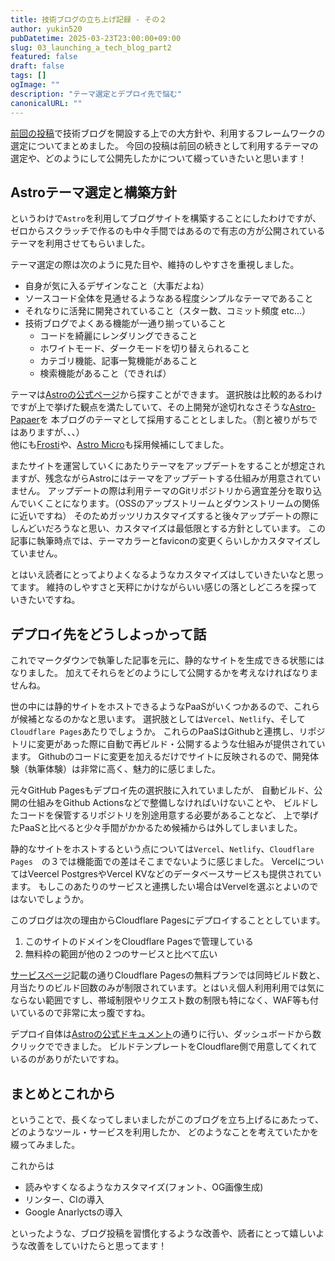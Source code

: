 ```yaml
---
title: 技術ブログの立ち上げ記録 - その２
author: yukin520
pubDatetime: 2025-03-23T23:00:00+09:00
slug: 03_launching_a_tech_blog_part2
featured: false
draft: false
tags: []
ogImage: ""
description: "テーマ選定とデプロイ先で悩む"
canonicalURL: ""
---
```


[前回の投稿](./../02_launching_a_tech_blog_part1/)で技術ブログを開設する上での大方針や、利用するフレームワークの選定についてまとめました。
今回の投稿は前回の続きとして利用するテーマの選定や、どのようにして公開先したかについて綴っていきたいと思います！

## Astroテーマ選定と構築方針

というわけで`Astro`を利用してブログサイトを構築することにしたわけですが、
ゼロからスクラッチで作るのも中々手間ではあるので有志の方が公開されているテーマを利用させてもらいました。

テーマ選定の際は次のように見た目や、維持のしやすさを重視しました。
- 自身が気に入るデザインなこと（大事だよね）
- ソースコード全体を見通せるようなある程度シンプルなテーマであること
- それなりに活発に開発されていること（スター数、コミット頻度 etc…）
- 技術ブログでよくある機能が一通り揃っていること
    - コードを綺麗にレンダリングできること
    - ホワイトモード、ダークモードを切り替えられること
    - カテゴリ機能、記事一覧機能があること
    - 検索機能があること（できれば）

テーマは[Astroの公式ページ](https://astro.build/themes/)から探すことができます。
選択肢は比較的あるわけですが上で挙げた観点を満たしていて、その上開発が途切れなさそうな[Astro-Papaer](https://github.com/satnaing/astro-paper)を
本ブログのテーマとして採用することとしました。（割と被りがちではありますが、、、）   
他にも[Frosti](https://github.com/EveSunMaple/Frosti)や、[Astro Micro](https://github.com/trevortylerlee/astro-micro)も採用候補にしてました。

またサイトを運営していくにあたりテーマをアップデートをすることが想定されますが、残念ながらAstroにはテーマをアップデートする仕組みが用意されていません。
アップデートの際は利用テーマのGitリポジトリから適宜差分を取り込んでいくことになります。（OSSのアップストリームとダウンストリームの関係に近いですね）
そのためガッツリカスタマイズすると後々アップデートの際にしんどいだろうなと思い、カスタマイズは最低限とする方針としています。
この記事に執筆時点では、テーマカラーとfaviconの変更くらいしかカスタマイズしていません。

とはいえ読者にとってよりよくなるようなカスタマイズはしていきたいなと思ってます。
維持のしやすさと天秤にかけながらいい感じの落としどころを探っていきたいですね。


## デプロイ先をどうしよっかって話

これでマークダウンで執筆した記事を元に、静的なサイトを生成できる状態にはなりました。
加えてそれらをどのようにして公開するかを考えなければなりませんね。

世の中には静的サイトをホストできるようなPaaSがいくつかあるので、これらが候補となるのかなと思います。
選択肢としては`Vercel`、`Netlify`、そして`Cloudflare Pages`あたりでしょうか。
これらのPaaSはGithubと連携し、リポジトリに変更があった際に自動で再ビルド・公開するような仕組みが提供されています。
Githubのコードに変更を加えるだけでサイトに反映されるので、開発体験（執筆体験）は非常に高く、魅力的に感じました。

元々GitHub Pagesもデプロイ先の選択肢に入れていましたが、
自動ビルド、公開の仕組みをGithub Actionsなどで整備しなければいけないことや、
ビルドしたコードを保管するリポジトリを別途用意する必要があることなど、
上で挙げたPaaSと比べると少々手間がかかるため候補からは外してしまいました。

静的なサイトをホストするという点については`Vercel`、`Netlify`、`Cloudflare Pages`　の３では機能面での差はそこまでないように感じました。
VercelについてはVeercel PostgresやVercel KVなどのデータベースサービスも提供されています。
もしこのあたりのサービスと連携したい場合はVervelを選ぶとよいのではないでしょうか。

このブログは次の理由からCloudflare Pagesにデプロイすることとしています。

1. このサイトのドメインをCloudflare Pagesで管理している
2. 無料枠の範囲が他の２つのサービスと比べて広い

[サービスページ](https://www.cloudflare.com/ja-jp/developer-platform/products/pages/)記載の通りCloudflare Pagesの無料プランでは同時ビルド数と、月当たりのビルド回数のみが制限されています。とはいえ個人利用利用では気にならない範囲ですし、帯域制限やリクエスト数の制限も特になく、WAF等も付いているので非常に太っ腹ですね。

デプロイ自体は[Astroの公式ドキュメント](https://docs.astro.build/ja/guides/deploy/cloudflare/)の通りに行い、ダッシュボードから数クリックでできました。
ビルドテンプレートをCloudflare側で用意してくれているのがありがたいですね。


## まとめとこれから　

ということで、長くなってしまいましたがこのブログを立ち上げるにあたって、どのようなツール・サービスを利用したか、
どのようなことを考えていたかを綴ってみました。

これからは
- 読みやすくなるようなカスタマイズ(フォント、OG画像生成)
- リンター、CIの導入
- Google Anarlyctsの導入

といったような、ブログ投稿を習慣化するような改善や、読者にとって嬉しいような改善をしていけたらと思ってます！



